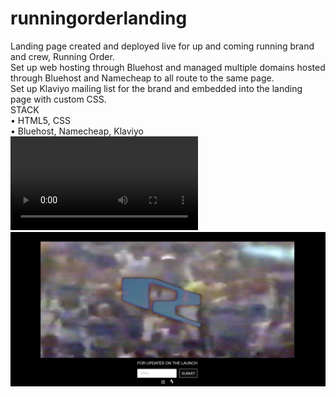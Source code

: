 # runningorderlanding
 Landing page created and deployed live for up and coming running brand and crew, Running Order. <br/> Set up web hosting through Bluehost and managed multiple domains hosted through Bluehost and Namecheap to all route to the same page. <br/> Set up Klaviyo mailing list for the brand and embedded into the landing page with custom CSS. <br/> STACK <br/> • HTML5, CSS<br/> • Bluehost, Namecheap, Klaviyo<br/> 
 ![](assets/quickrunningorderpage.mp4) 
 ![](assets/Screenshot2021-06-03at1.49.08PM.png)
